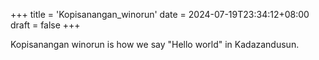 +++
title = 'Kopisanangan_winorun'
date = 2024-07-19T23:34:12+08:00
draft = false
+++

Kopisanangan winorun is how we say "Hello world" in Kadazandusun.